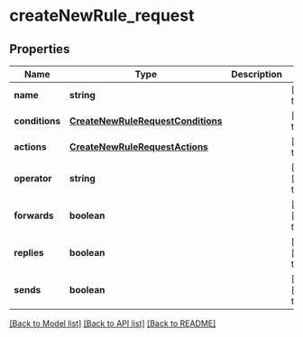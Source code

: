 # createNewRule_request

## Properties
Name | Type | Description | Notes
------------ | ------------- | ------------- | -------------
**name** | **string** |  | [default to null]
**conditions** | [**CreateNewRuleRequestConditions**](CreateNewRuleRequestConditions.md) |  | [default to null]
**actions** | [**CreateNewRuleRequestActions**](CreateNewRuleRequestActions.md) |  | [default to null]
**operator** | **string** |  | [optional] [default to null]
**forwards** | **boolean** |  | [optional] [default to null]
**replies** | **boolean** |  | [optional] [default to null]
**sends** | **boolean** |  | [optional] [default to null]

[[Back to Model list]](../README.md#documentation-for-models) [[Back to API list]](../README.md#documentation-for-api-endpoints) [[Back to README]](../README.md)


